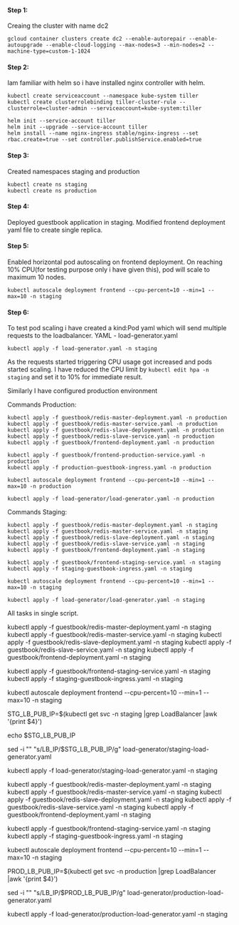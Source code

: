 #### Step 1:
Creaing the cluster with name dc2

```
gcloud container clusters create dc2 --enable-autorepair --enable-autoupgrade --enable-cloud-logging --max-nodes=3 --min-nodes=2 --machine-type=custom-1-1024
```

#### Step 2:
Iam familiar with helm so i have installed nginx controller with helm.
```
kubectl create serviceaccount --namespace kube-system tiller
kubectl create clusterrolebinding tiller-cluster-rule --clusterrole=cluster-admin --serviceaccount=kube-system:tiller

helm init --service-account tiller
helm init --upgrade --service-account tiller
helm install --name nginx-ingress stable/nginx-ingress --set rbac.create=true --set controller.publishService.enabled=true
```
#### Step 3:
Created namespaces staging and production
```
kubectl create ns staging
kubectl create ns production
```
#### Step 4: 
Deployed guestbook application in staging. Modified frontend deployment yaml file to create single replica.

#### Step 5: 
Enabled horizontal pod autoscaling on frontend deployment.
On reaching 10% CPU(for testing purpose only i have given this), pod will scale to maximum 10 nodes.
```
kubectl autoscale deployment frontend --cpu-percent=10 --min=1 --max=10 -n staging
```
#### Step 6: 
To test pod scaling i have created a kind:Pod yaml which will send multiple requests to the loadbalancer.
YAML - load-generator.yaml
```
kubectl apply -f load-generator.yaml -n staging
```
As the requests started triggering CPU usage got increased and pods started scaling.
I have reduced the CPU limit by `kubectl edit hpa -n staging` and set it to 10% for immediate result.

Similarly I have configured production environment

Commands Production:
```
kubectl apply -f guestbook/redis-master-deployment.yaml -n production
kubectl apply -f guestbook/redis-master-service.yaml -n production
kubectl apply -f guestbook/redis-slave-deployment.yaml -n production
kubectl apply -f guestbook/redis-slave-service.yaml -n production
kubectl apply -f guestbook/frontend-deployment.yaml -n production

kubectl apply -f guestbook/frontend-production-service.yaml -n production
kubectl apply -f production-guestbook-ingress.yaml -n production

kubectl autoscale deployment frontend --cpu-percent=10 --min=1 --max=10 -n production

kubectl apply -f load-generator/load-generator.yaml -n production
```

Commands Staging:
```
kubectl apply -f guestbook/redis-master-deployment.yaml -n staging
kubectl apply -f guestbook/redis-master-service.yaml -n staging
kubectl apply -f guestbook/redis-slave-deployment.yaml -n staging
kubectl apply -f guestbook/redis-slave-service.yaml -n staging
kubectl apply -f guestbook/frontend-deployment.yaml -n staging

kubectl apply -f guestbook/frontend-staging-service.yaml -n staging
kubectl apply -f staging-guestbook-ingress.yaml -n staging

kubectl autoscale deployment frontend --cpu-percent=10 --min=1 --max=10 -n staging

kubectl apply -f load-generator/load-generator.yaml -n staging
```

All tasks in single script.

kubectl apply -f guestbook/redis-master-deployment.yaml -n staging
kubectl apply -f guestbook/redis-master-service.yaml -n staging
kubectl apply -f guestbook/redis-slave-deployment.yaml -n staging
kubectl apply -f guestbook/redis-slave-service.yaml -n staging
kubectl apply -f guestbook/frontend-deployment.yaml -n staging

kubectl apply -f guestbook/frontend-staging-service.yaml -n staging
kubectl apply -f staging-guestbook-ingress.yaml -n staging

kubectl autoscale deployment frontend --cpu-percent=10 --min=1 --max=10 -n staging

STG_LB_PUB_IP=$(kubectl get svc -n staging |grep LoadBalancer |awk '{print $4}')

echo $STG_LB_PUB_IP

sed -i "" "s/LB_IP/$STG_LB_PUB_IP/g" load-generator/staging-load-generator.yaml

kubectl apply -f load-generator/staging-load-generator.yaml -n staging


kubectl apply -f guestbook/redis-master-deployment.yaml -n staging
kubectl apply -f guestbook/redis-master-service.yaml -n staging
kubectl apply -f guestbook/redis-slave-deployment.yaml -n staging
kubectl apply -f guestbook/redis-slave-service.yaml -n staging
kubectl apply -f guestbook/frontend-deployment.yaml -n staging

kubectl apply -f guestbook/frontend-staging-service.yaml -n staging
kubectl apply -f staging-guestbook-ingress.yaml -n staging

kubectl autoscale deployment frontend --cpu-percent=10 --min=1 --max=10 -n staging

PROD_LB_PUB_IP=$(kubectl get svc -n production |grep LoadBalancer |awk '{print $4}')

sed -i "" "s/LB_IP/$PROD_LB_PUB_IP/g" load-generator/production-load-generator.yaml

kubectl apply -f load-generator/production-load-generator.yaml -n staging
